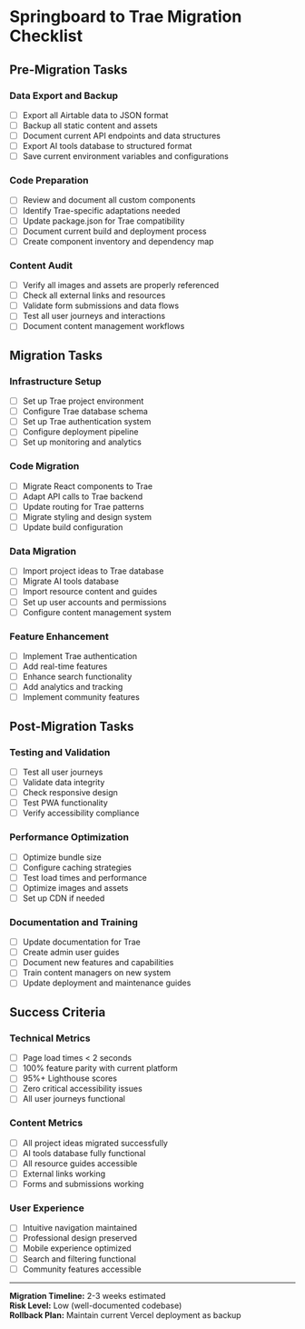 # Springboard to Trae Migration Checklist

## Pre-Migration Tasks

### Data Export and Backup
- [ ] Export all Airtable data to JSON format
- [ ] Backup all static content and assets
- [ ] Document current API endpoints and data structures
- [ ] Export AI tools database to structured format
- [ ] Save current environment variables and configurations

### Code Preparation
- [ ] Review and document all custom components
- [ ] Identify Trae-specific adaptations needed
- [ ] Update package.json for Trae compatibility
- [ ] Document current build and deployment process
- [ ] Create component inventory and dependency map

### Content Audit
- [ ] Verify all images and assets are properly referenced
- [ ] Check all external links and resources
- [ ] Validate form submissions and data flows
- [ ] Test all user journeys and interactions
- [ ] Document content management workflows

## Migration Tasks

### Infrastructure Setup
- [ ] Set up Trae project environment
- [ ] Configure Trae database schema
- [ ] Set up Trae authentication system
- [ ] Configure deployment pipeline
- [ ] Set up monitoring and analytics

### Code Migration
- [ ] Migrate React components to Trae
- [ ] Adapt API calls to Trae backend
- [ ] Update routing for Trae patterns
- [ ] Migrate styling and design system
- [ ] Update build configuration

### Data Migration
- [ ] Import project ideas to Trae database
- [ ] Migrate AI tools database
- [ ] Import resource content and guides
- [ ] Set up user accounts and permissions
- [ ] Configure content management system

### Feature Enhancement
- [ ] Implement Trae authentication
- [ ] Add real-time features
- [ ] Enhance search functionality
- [ ] Add analytics and tracking
- [ ] Implement community features

## Post-Migration Tasks

### Testing and Validation
- [ ] Test all user journeys
- [ ] Validate data integrity
- [ ] Check responsive design
- [ ] Test PWA functionality
- [ ] Verify accessibility compliance

### Performance Optimization
- [ ] Optimize bundle size
- [ ] Configure caching strategies
- [ ] Test load times and performance
- [ ] Optimize images and assets
- [ ] Set up CDN if needed

### Documentation and Training
- [ ] Update documentation for Trae
- [ ] Create admin user guides
- [ ] Document new features and capabilities
- [ ] Train content managers on new system
- [ ] Update deployment and maintenance guides

## Success Criteria

### Technical Metrics
- [ ] Page load times < 2 seconds
- [ ] 100% feature parity with current platform
- [ ] 95%+ Lighthouse scores
- [ ] Zero critical accessibility issues
- [ ] All user journeys functional

### Content Metrics
- [ ] All project ideas migrated successfully
- [ ] AI tools database fully functional
- [ ] All resource guides accessible
- [ ] External links working
- [ ] Forms and submissions working

### User Experience
- [ ] Intuitive navigation maintained
- [ ] Professional design preserved
- [ ] Mobile experience optimized
- [ ] Search and filtering functional
- [ ] Community features accessible

---

**Migration Timeline:** 2-3 weeks estimated  
**Risk Level:** Low (well-documented codebase)  
**Rollback Plan:** Maintain current Vercel deployment as backup

